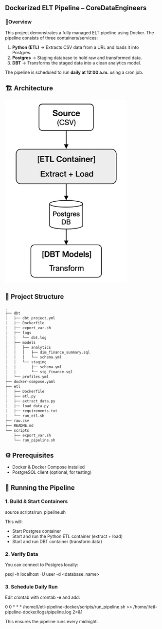 ## Dockerized ELT Pipeline – CoreDataEngineers
### 📌Overview

This project demonstrates a fully managed ELT pipeline using Docker.
The pipeline consists of three containers/services:

1. **Python (ETL)** → Extracts CSV data from a URL and loads it into Postgres.
2. **Postgres** → Staging database to hold raw and transformed data.
3. **DBT** → Transforms the staged data into a clean analytics model.

The pipeline is scheduled to run **daily at 12:00 a.m.** using a cron job.


## 🏗 Architecture
![Pipeline Architecture](diagrams/pipeline_architecture.png)


## 📂 Project Structure
```
.
├── dbt
│   ├── dbt_project.yml
│   ├── Dockerfile
│   ├── export_var.sh
│   ├── logs
│   │   └── dbt.log
│   ├── models
│   │   ├── analytics
│   │   │   ├── dim_finance_summary.sql
│   │   │   └── schema.yml
│   │   └── staging
│   │       ├── schema.yml
│   │       └── stg_finance.sql
│   └── profiles.yml
├── docker-compose.yaml
├── etl
│   ├── Dockerfile
│   ├── etl.py
│   ├── extract_data.py
│   ├── load_data.py
│   ├── requirements.txt
│   └── run_etl.sh
├── raw.csv
├── README.md
└── scripts
    ├── export_var.sh
    └── run_pipeline.sh
```

## ⚙️ Prerequisites
- Docker & Docker Compose installed
- PostgreSQL client (optional, for testing)


## 🚀 Running the Pipeline
### 1. Build & Start Containers
source scripts/run_pipeline.sh

This will:
- Start Postgres container
- Start and run the Python ETL container (extract + load)
- Start and run DBT container (transform data)

### 2. Verify Data

You can connect to Postgres locally:

psql -h localhost -U user -d <database_name>

### 3. Schedule Daily Run

Edit crontab with crontab -e and add:

0 0 \* \* \* /home/l/etl-pipeline-docker/scripts/run_pipeline.sh >> /home/l/etl-pipeline-docker/logs/pipeline.log 2>&1

This ensures the pipeline runs every midnight.
